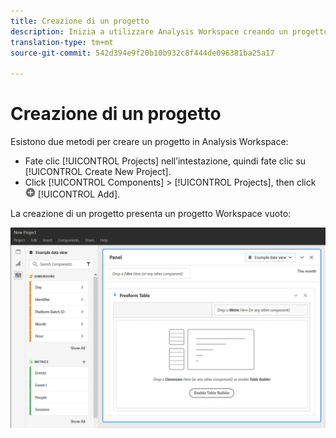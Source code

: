 ```yaml
---
title: Creazione di un progetto
description: Inizia a utilizzare Analysis Workspace creando un progetto.
translation-type: tm+mt
source-git-commit: 542d394e9f20b10b932c8f444de096381ba25a17

---
```



# Creazione di un progetto

Esistono due metodi per creare un progetto in Analysis Workspace:

* Fate clic [!UICONTROL Projects] nell’intestazione, quindi fate clic su [!UICONTROL Create New Project].
* Click [!UICONTROL Components] > [!UICONTROL Projects], then click ![Add](../assets/add.png) [!UICONTROL Add].

La creazione di un progetto presenta un progetto Workspace vuoto:

![Progetto vuoto](../assets/blank-project.png)

<!-- This page serves as a placeholder for the 'Create project' modal that is currently in the old world. -->
